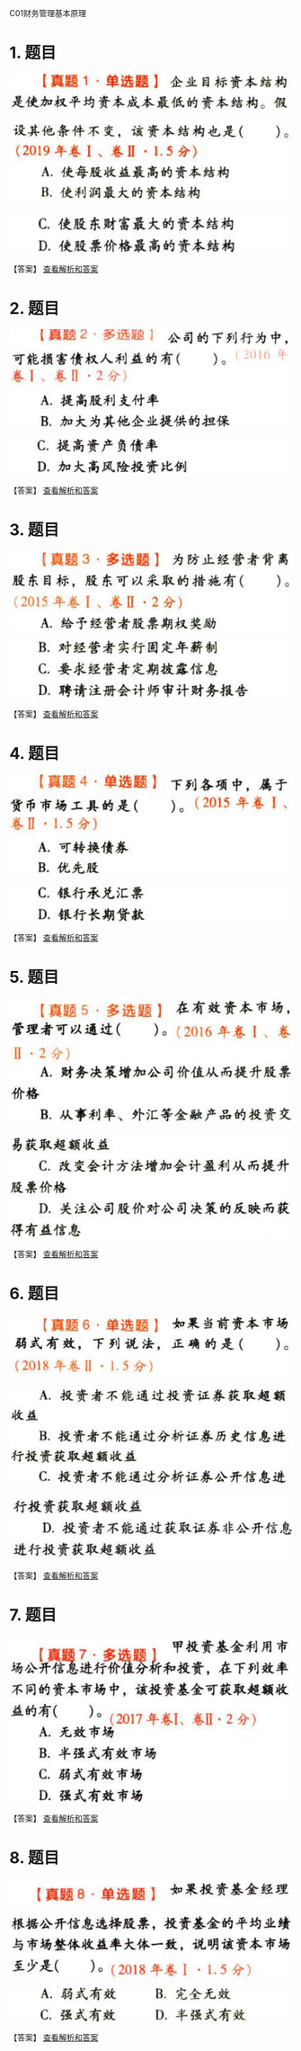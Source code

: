 C01财务管理基本原理

# 1. 题目

![](media/096da1f0782f90d77db104f83ed939c4.png)

![](media/320cec9e5ff077c2a3d7dcca952c26e5.png)

![](media/4602e2cd9f697b3ed3b92d8ea44e3785.png)

【答案】
[查看解析和答案](media/c73b0161bae83e75b288a5cb01b55ff2.png.md)
# 2. 题目

![](media/72aaa59ce51a23a100df3e007ef14454.png)

![](media/4be8f740be38b7fd785a6754774d26f1.png)

【答案】
[查看解析和答案](media/e97394aefa7c9b53315811a9ebd9a7b3.png.md)
# 3. 题目

![](media/485ad15ecbad3d8241f4c8b4d471806a.png)

![](media/d1a519aaa3b15e28b7ea5d8cd7254258.png)

【答案】
[查看解析和答案](media/92484e890592a4ba389477547e8a1793.png.md)
# 4. 题目

![](media/5b6806e782693efbdd10a2436ee1f003.png)

![](media/53d613d30fbdd1d93b260bf0d8fd09c4.png)

【答案】
[查看解析和答案](media/3032c7485c0a4a84b5ce029b64b1999d.png.md)
# 5. 题目

![](media/c2232893d03a2517a9fe512016ff2102.png)

![](media/c75e85e9f0fb06ff4001778412cada60.png)

【答案】
[查看解析和答案](media/b83f15778a5eafe410aa830e8a3985a7.png.md)
# 6. 题目

![](media/6ef65e1c49320d461070ef5f2d9096c8.png)

![](media/0d70cd27211ad5b4606dfc9d06f35781.png)

![](media/a3513435ff89b6dea53c54e0d723695b.png)

【答案】
[查看解析和答案](media/e65e1cbc2591043ced58d0234e1e75e6.png.md)
# 7. 题目

![](media/66d107a2c7b40e5ace2a34cd38255556.png)

【答案】
[查看解析和答案](media/2c4f68f43c8f608d2382003df727a033.png.md)
# 8. 题目

![](media/284f744b2ae720fa98b93a193c26e9ca.png)

![](media/7ace30ba82c16ae1caecda99d691f08e.png)

![](media/f46688faebeed37b92718ab8c25bca64.png)

【答案】
[查看解析和答案](media/ed2d029ff24dd099668e517bfd6f51d3.png.md)

